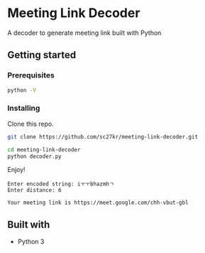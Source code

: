 # Meeting Link Decoder

A decoder to generate meeting link built with Python

## Getting started

### Prerequisites

```bash
python -V
```

### Installing

Clone this repo.

```bash
git clone https://github.com/sc27kr/meeting-link-decoder.git
```

```bash
cd meeting-link-decoder
python decoder.py
```

Enjoy!

```
Enter encoded string: iㅜㅜbhazmhㄱ
Enter distance: 6

Your meeting link is https://meet.google.com/chh-vbut-gbl
```

## Built with

* Python 3
